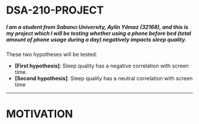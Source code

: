 # DSA-210-PROJECT
##### I am a student from Sabancı University, Aylin Yılmaz (32168), and this is my project which I will be testing whether using a phone before bed (total amount of phone usage during a day) negatively impacts sleep quality.

These two hypotheses will be tested:
- **[First hypothesis]**: Sleep quality has a negative correlation with screen time.
- **[Second hypothesis]**: Sleep quality has a neutral correlation with screen time

---


# MOTIVATION
